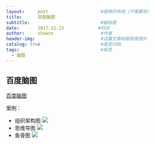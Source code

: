 ```yaml
---
layout:     post                    #使用的布局（不需要改）
title:      百度脑图
subtitle:                           #副标题
date:       2017-12-23             #时间
author:     shawze                  #作者
header-img:                         #这篇文章标题背景图片
catalog: true                       #是否归档
tags:                               #标签
  - 脑图
---
```


## 百度脑图

[百度脑图](http://naotu.baidu.com)

案例：
- 组织架构图 
 ![](http://file.shawze.com/组织结构图.png)
- 思维导图
 ![](http://file.shawze.com/思维导图.png)
- 鱼骨图
 ![](http://file.shawze.com/鱼骨头图.png)
